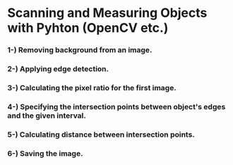 # Scanning and Measuring Objects with Pyhton (OpenCV etc.)

### 1-) Removing background from an image.

### 2-) Applying edge detection.

### 3-) Calculating the pixel ratio for the first image.

### 4-) Specifying the intersection points between object's edges and the given interval.

### 5-) Calculating distance between intersection points.

### 6-) Saving the image.
